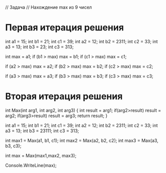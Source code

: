 // Задача 
// Нахождение max из 9 чисел

# Первая итерация решения

int a1 = 15;
int b1 = 21;
int c1 = 39;
int a2 = 12;
int b2 = 2311;
int c2 = 33;
int a3 = 13;
int b3 = 23;
int c3 = 313;

int max = a1;
if (b1 > max) max = b1;
if (c1 > max) max = c1;

if (a2 > max) max = a2;
if (b2 > max) max = b2;
if (c2 > max) max = c2;

if (a3 > max) max = a3;
if (b3 > max) max = b3;
if (c3 > max) max = c3;


# Вторая итерация решения

int Max(int arg1, int arg2, int arg3)
{
  int result = arg1; 
  if(arg2>result) result = arg2;
  if(arg3>result) result = arg3;
  return result;
}

int a1 = 15;
int b1 = 21;
int c1 = 39;
int a2 = 12;
int b2 = 2311;
int c2 = 33;
int a3 = 13;
int b3 = 23111;
int c3 = 313;

int max1 = Max(a1, b1, c1);
int max2 = Max(a2, b2, c2);
int max3 = Max(a3, b3, c3);

int max = Max(max1,max2, max3);

Console.WriteLine(max);
